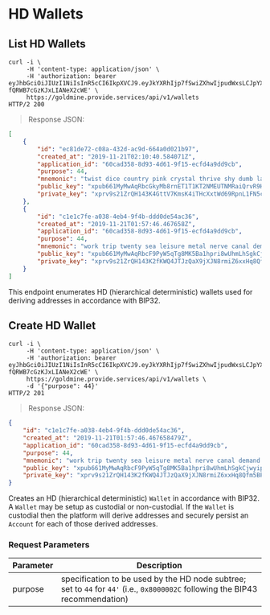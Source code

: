 # HD Wallets

## List HD Wallets

```shell
curl -i \
     -H 'content-type: application/json' \
     -H 'authorization: bearer eyJhbGciOiJIUzI1NiIsInR5cCI6IkpXVCJ9.eyJkYXRhIjp7fSwiZXhwIjpudWxsLCJpYXQiOjE1NTk4Nzg1NzQsImp0aSI6IjYzYTJkY2QzLWI5OTgtNDZjNC1hNzFkLTQ5MjU4YTBhYmEyMyIsInN1YiI6ImFwcGxpY2F0aW9uOmNiMjAzN2Y3LTc5ZmMtNDBmNC05NzIwLWFkYTYzNmRhNDE4MyJ9.0LsVj7oTF0KjwbcUhg9a-fQRWB7cGzKJxLIANeX2cWE' \
     https://goldmine.provide.services/api/v1/wallets
HTTP/2 200
```

> Response JSON:

```json
[
    {
        "id": "ec81de72-c08a-432d-ac9d-664a0d021b97",
        "created_at": "2019-11-21T02:10:40.584071Z",
        "application_id": "60cad358-8d93-4d61-9f15-ecfd4a9dd9cb",
        "purpose": 44,
        "mnemonic": "twist dice country pink crystal thrive shy dumb laugh lounge liquid radar project eyebrow right monster mom hurt never whale unusual lesson squeeze seat",
        "public_key": "xpub661MyMwAqRbcGkyMb8rnET1T1KT2NMEUTNMRaiQrvR9Hnbevpt72jePhwhAxqQm1Ci4rw1XPPwcQe89Tyn6bndkNGXP8fLHdEDnL9JPMA2z",
        "private_key": "xprv9s21ZrQH143K4GttV7KmsK4iTHcXxtWd69RpnL1FN5cJuoKnHLnnBr5E6SL28ibSebnwsfdBjG7NL2UC6ZMztWcoWFRmS6UNnUGbxNh3VXV"
    },
    {
        "id": "c1e1c7fe-a038-4eb4-9f4b-ddd0de54ac36",
        "created_at": "2019-11-21T01:57:46.467658Z",
        "application_id": "60cad358-8d93-4d61-9f15-ecfd4a9dd9cb",
        "purpose": 44,
        "mnemonic": "work trip twenty sea leisure metal nerve canal demand text column like thrive wing tent equal exhibit hand canyon wolf core skill enact produce",
        "public_key": "xpub661MyMwAqRbcF9PyW5qTg8MK5Ba1hpri8wUhmLhSgkCjwyipQb2L63z6k68n4eRgwPdnU34M6ufsPMRLw7eAapx5Eu7p5HBAaEwWhN1dNiw",
        "private_key": "xprv9s21ZrQH143K2fKWQ4JTJzQaX9jXJN8rmiZ6xxHq8Qfm5BPfs3i5YFfctoCau8Q3DZHvmZDtQ1vmqEEGK2eq97Ayc1RyGTRyMKYLtmxak1X"
    }
]
```

This endpoint enumerates HD (hierarchical deterministic) wallets used for deriving addresses in accordance with BIP32.


## Create HD Wallet

```shell
curl -i \
     -H 'content-type: application/json' \
     -H 'authorization: bearer eyJhbGciOiJIUzI1NiIsInR5cCI6IkpXVCJ9.eyJkYXRhIjp7fSwiZXhwIjpudWxsLCJpYXQiOjE1NTk4Nzg1NzQsImp0aSI6IjYzYTJkY2QzLWI5OTgtNDZjNC1hNzFkLTQ5MjU4YTBhYmEyMyIsInN1YiI6ImFwcGxpY2F0aW9uOmNiMjAzN2Y3LTc5ZmMtNDBmNC05NzIwLWFkYTYzNmRhNDE4MyJ9.0LsVj7oTF0KjwbcUhg9a-fQRWB7cGzKJxLIANeX2cWE' \
     https://goldmine.provide.services/api/v1/wallets \
     -d '{"purpose": 44}'
HTTP/2 201
```

> Response JSON:

```json
{
    "id": "c1e1c7fe-a038-4eb4-9f4b-ddd0de54ac36",
    "created_at": "2019-11-21T01:57:46.467658479Z",
    "application_id": "60cad358-8d93-4d61-9f15-ecfd4a9dd9cb",
    "purpose": 44,
    "mnemonic": "work trip twenty sea leisure metal nerve canal demand text column like thrive wing tent equal exhibit hand canyon wolf core skill enact produce",
    "public_key": "xpub661MyMwAqRbcF9PyW5qTg8MK5Ba1hpri8wUhmLhSgkCjwyipQb2L63z6k68n4eRgwPdnU34M6ufsPMRLw7eAapx5Eu7p5HBAaEwWhN1dNiw",
    "private_key": "xprv9s21ZrQH143K2fKWQ4JTJzQaX9jXJN8rmiZ6xxHq8Qfm5BPfs3i5YFfctoCau8Q3DZHvmZDtQ1vmqEEGK2eq97Ayc1RyGTRyMKYLtmxak1X"
}
```

Creates an HD (hierarchical deterministic) `Wallet` in accordance with BIP32. A `Wallet` may be setup as custodial or non-custodial. If the `Wallet` is custodial then the platform will derive addresses and securely persist an `Account` for each of those derived addresses.

### Request Parameters

Parameter | Description
--------- | -----------
purpose | specification to be used by the HD node subtree; set to `44` for `44'` (i.e., `0x8000002C` following the BIP43 recommendation)
